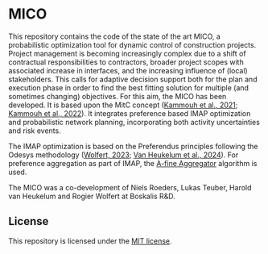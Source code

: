# MICO 

This repository contains the code of the state of the art MICO, a probabilistic 
optimization tool for dynamic control of construction projects. Project management is 
becoming increasingly complex due to a shift of contractual responsibilities to 
contractors, broader project scopes with associated increase in interfaces, and the 
increasing influence of (local) stakeholders. This calls for adaptive decision support 
both for the plan and execution phase in order to find the best fitting solution for 
multiple (and sometimes changing) objectives. For this aim, the MICO has been developed. 
It is based upon the MitC concept ([Kammouh et al., 2021](https://doi.org/10.1061/(ASCE)CO.1943-7862.0002126); 
[Kammouh et al., 2022](https://doi.org/10.1016/j.autcon.2022.104450)). 
It integrates preference based IMAP optimization and probabilistic network planning, 
incorporating both activity uncertainties and risk events.

The IMAP optimization is based on the Preferendus principles following the Odesys 
methodology ([Wolfert, 2023](https://doi.org/10.3233/RIDS10); 
[Van Heukelum et al., 2024](https://doi.org/10.1080/15732479.2023.2297891)). 
For preference aggregation as part of IMAP, the [A-fine Aggregator](https://github.com/Boskalis-python/a-fine-aggregator) algorithm 
is used.

The MICO was a co-development of Niels Roeders, Lukas Teuber, Harold van Heukelum and 
Rogier Wolfert at Boskalis R&D.

## License

This repository is licensed under the [MIT license](https://choosealicense.com/licenses/mit/).
